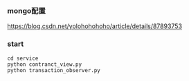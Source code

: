 ### mongo配置
https://blog.csdn.net/yolohohohoho/article/details/87893753

### start
```
cd service
python contranct_view.py
python transaction_observer.py
```
